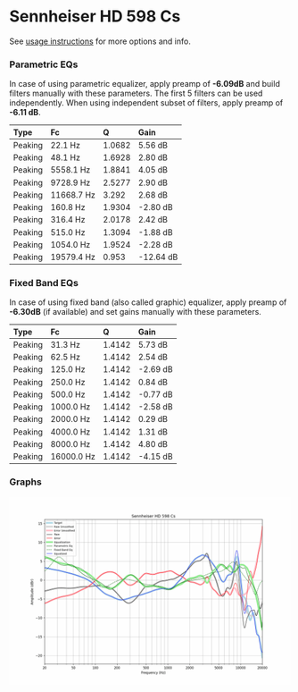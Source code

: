 # Sennheiser HD 598 Cs
See [usage instructions](https://github.com/jaakkopasanen/AutoEq#usage) for more options and info.

### Parametric EQs
In case of using parametric equalizer, apply preamp of **-6.09dB** and build filters manually
with these parameters. The first 5 filters can be used independently.
When using independent subset of filters, apply preamp of **-6.11 dB**.

| Type    | Fc         |      Q | Gain      |
|:--------|:-----------|:-------|:----------|
| Peaking | 22.1 Hz    | 1.0682 | 5.56 dB   |
| Peaking | 48.1 Hz    | 1.6928 | 2.80 dB   |
| Peaking | 5558.1 Hz  | 1.8841 | 4.05 dB   |
| Peaking | 9728.9 Hz  | 2.5277 | 2.90 dB   |
| Peaking | 11668.7 Hz | 3.292  | 2.68 dB   |
| Peaking | 160.8 Hz   | 1.9304 | -2.80 dB  |
| Peaking | 316.4 Hz   | 2.0178 | 2.42 dB   |
| Peaking | 515.0 Hz   | 1.3094 | -1.88 dB  |
| Peaking | 1054.0 Hz  | 1.9524 | -2.28 dB  |
| Peaking | 19579.4 Hz | 0.953  | -12.64 dB |

### Fixed Band EQs
In case of using fixed band (also called graphic) equalizer, apply preamp of **-6.30dB**
(if available) and set gains manually with these parameters.

| Type    | Fc         |      Q | Gain     |
|:--------|:-----------|:-------|:---------|
| Peaking | 31.3 Hz    | 1.4142 | 5.73 dB  |
| Peaking | 62.5 Hz    | 1.4142 | 2.54 dB  |
| Peaking | 125.0 Hz   | 1.4142 | -2.69 dB |
| Peaking | 250.0 Hz   | 1.4142 | 0.84 dB  |
| Peaking | 500.0 Hz   | 1.4142 | -0.77 dB |
| Peaking | 1000.0 Hz  | 1.4142 | -2.58 dB |
| Peaking | 2000.0 Hz  | 1.4142 | 0.29 dB  |
| Peaking | 4000.0 Hz  | 1.4142 | 1.31 dB  |
| Peaking | 8000.0 Hz  | 1.4142 | 4.80 dB  |
| Peaking | 16000.0 Hz | 1.4142 | -4.15 dB |

### Graphs
![](./Sennheiser%20HD%20598%20Cs.png)